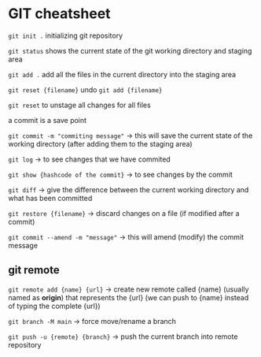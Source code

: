 # GIT cheatsheet

`git init .` initializing git repository

`git status` shows the current state of the git working directory and staging area

`git add .` add all the files in the current directory into the staging area

`git reset {filename}` undo `git add {filename}`

`git reset` to unstage all changes for all files

a commit is a save point

`git commit -m "commiting message"`   -> this will save the current state of the working directory (after adding them to the staging area) 

`git log` -> to see changes that we have commited

`git show {hashcode of the commit}` -> to see changes by the commit

`git diff` -> give the difference between the current working directory and what has been committed

`git restore {filename}` -> discard changes on a file  (if modified after a commit)

`git commit --amend -m "message"` -> this will amend (modify) the commit message



## git remote

`git remote add {name} {url}`   -> create new remote called {name} (usually named as __origin__) that represents the {url} (we can push to {name} instead of typing the complete {url})

`git branch -M main`    -> force move/rename a branch

`git push -u {remote} {branch}`     -> push the current branch into remote repository